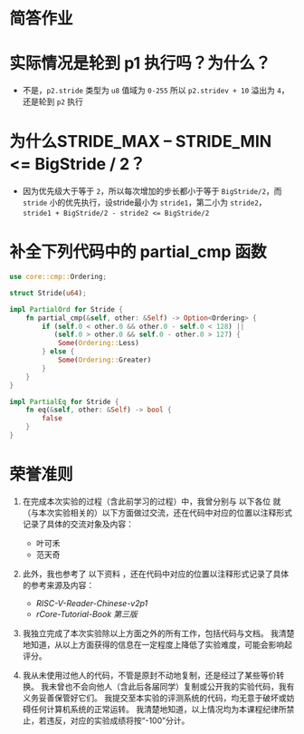  # 简答作业

# 实际情况是轮到 p1 执行吗？为什么？

- 不是，`p2.stride` 类型为 `u8` 值域为 `0-255` 所以 `p2.stridev + 10` 溢出为 `4`，还是轮到 `p2` 执行

# 为什么STRIDE_MAX – STRIDE_MIN <= BigStride / 2？

- 因为优先级大于等于 `2`，所以每次增加的步长都小于等于 `BigStride/2`，而 `stride` 小的优先执行，设stride最小为 `stride1`，第二小为 `stride2`，`stride1 + BigStride/2 - stride2 <= BigStride/2`

# 补全下列代码中的 partial_cmp 函数

``` rust
use core::cmp::Ordering;

struct Stride(u64);

impl PartialOrd for Stride {
    fn partial_cmp(&self, other: &Self) -> Option<Ordering> {
        if (self.0 < other.0 && other.0 - self.0 < 128) ||
           (self.0 > other.0 && self.0 - other.0 > 127) {
            Some(Ordering::Less)
        } else {
            Some(Ordering::Greater)
        }
    }
}

impl PartialEq for Stride {
    fn eq(&self, other: &Self) -> bool {
        false
    }
}
```

# 荣誉准则

1. 在完成本次实验的过程（含此前学习的过程）中，我曾分别与 以下各位 就（与本次实验相关的）以下方面做过交流，还在代码中对应的位置以注释形式记录了具体的交流对象及内容：
    - 叶可禾 
    - 范天奇

2. 此外，我也参考了 以下资料 ，还在代码中对应的位置以注释形式记录了具体的参考来源及内容：
    - _RISC-V-Reader-Chinese-v2p1_
    - _rCore-Tutorial-Book 第三版_

3. 我独立完成了本次实验除以上方面之外的所有工作，包括代码与文档。 我清楚地知道，从以上方面获得的信息在一定程度上降低了实验难度，可能会影响起评分。

4. 我从未使用过他人的代码，不管是原封不动地复制，还是经过了某些等价转换。 我未曾也不会向他人（含此后各届同学）复制或公开我的实验代码，我有义务妥善保管好它们。 我提交至本实验的评测系统的代码，均无意于破坏或妨碍任何计算机系统的正常运转。 我清楚地知道，以上情况均为本课程纪律所禁止，若违反，对应的实验成绩将按“-100”分计。